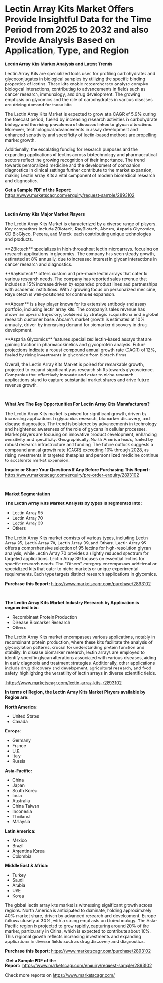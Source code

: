 <p><h1>Lectin Array Kits Market Offers Provide Insightful Data for the Time Period from 2025 to 2032 and also Provide Analysis Based on Application, Type, and Region</h1></p><p><strong>Lectin Array Kits Market Analysis and Latest Trends</strong></p>
<p><p>Lectin Array Kits are specialized tools used for profiling carbohydrates and glycoconjugates in biological samples by utilizing the specific binding properties of lectins. These kits enable researchers to analyze complex biological interactions, contributing to advancements in fields such as cancer research, immunology, and drug development. The growing emphasis on glycomics and the role of carbohydrates in various diseases are driving demand for these kits.</p><p>The Lectin Array Kits Market is expected to grow at a CAGR of 5.9% during the forecast period, fueled by increasing research activities in carbohydrate biology and the rising prevalence of diseases linked to glycan alterations. Moreover, technological advancements in assay development and enhanced sensitivity and specificity of lectin-based methods are propelling market growth. </p><p>Additionally, the escalating funding for research purposes and the expanding applications of lectins across biotechnology and pharmaceutical sectors reflect the growing recognition of their importance. The trend towards personalized medicine and the development of companion diagnostics in clinical settings further contribute to the market expansion, making Lectin Array Kits a vital component of modern biomedical research and diagnostics.</p></p>
<p><strong>Get a Sample PDF of the Report:&nbsp;</strong> <a href="https://www.marketscagr.com/enquiry/request-sample/2893102?utm_campaign=2304&utm_medium=2&utm_source=Github&utm_content=ia&utm_term=15032025&utm_id=lectin-array-kits">https://www.marketscagr.com/enquiry/request-sample/2893102</a></p>
<p>&nbsp;</p>
<p><strong>Lectin Array Kits Major Market Players</strong></p>
<p><p>The Lectin Array Kits Market is characterized by a diverse range of players. Key competitors include ZBiotech, RayBiotech, Abcam, Asparia Glycomics, CD BioGlyco, Plexera, and Merck, each contributing unique technologies and products.</p><p>**ZBiotech** specializes in high-throughput lectin microarrays, focusing on research applications in glycomics. The company has seen steady growth, estimated at 8% annually, due to increased interest in glycan interactions in cancer research and diagnostics.</p><p>**RayBiotech** offers custom and pre-made lectin arrays that cater to various research needs. The company has reported sales revenue that includes a 15% increase driven by expanded product lines and partnerships with academic institutions. With a growing focus on personalized medicine, RayBiotech is well-positioned for continued expansion.</p><p>**Abcam** is a key player known for its extensive antibody and assay portfolio, including lectin array kits. The company’s sales revenue has shown an upward trajectory, bolstered by strategic acquisitions and a global research customer base. Abcam's market growth is estimated at 10% annually, driven by increasing demand for biomarker discovery in drug development.</p><p>**Asparia Glycomics** features specialized lectin-based assays that are gaining traction in pharmacokinetics and glycoprotein analysis. Future projections indicate a robust compound annual growth rate (CAGR) of 12%, fueled by rising investments in glycomics from biotech firms.</p><p>Overall, the Lectin Array Kits Market is poised for remarkable growth, projected to expand significantly as research shifts towards glycoscience. Companies that effectively innovate and cater to niche research applications stand to capture substantial market shares and drive future revenue growth.</p></p>
<p>&nbsp;</p>
<p><strong>What Are The Key Opportunities For Lectin Array Kits Manufacturers?</strong></p>
<p><p>The Lectin Array Kits market is poised for significant growth, driven by increasing applications in glycomics research, biomarker discovery, and disease diagnostics. The trend is bolstered by advancements in technology and heightened awareness of the role of glycans in cellular processes. Market players are focusing on innovative product development, enhancing sensitivity and specificity. Geographically, North America leads, fueled by robust research infrastructure and funding. The future outlook suggests a compound annual growth rate (CAGR) exceeding 10% through 2028, as rising investments in targeted therapies and personalized medicine continue to accelerate market expansion.</p></p>
<p><strong>Inquire or Share Your Questions If Any Before Purchasing This Report:</strong> <a href="https://www.marketscagr.com/enquiry/pre-order-enquiry/2893102?utm_campaign=2304&utm_medium=2&utm_source=Github&utm_content=ia&utm_term=15032025&utm_id=lectin-array-kits">https://www.marketscagr.com/enquiry/pre-order-enquiry/2893102</a></p>
<p>&nbsp;</p>
<p><strong>Market Segmentation</strong></p>
<p><strong>The Lectin Array Kits Market Analysis by types is segmented into:</strong></p>
<p><ul><li>Lectin Array 95</li><li>Lectin Array 70</li><li>Lectin Array 39</li><li>Others</li></ul></p>
<p><p>The Lectin Array Kits market consists of various types, including Lectin Array 95, Lectin Array 70, Lectin Array 39, and Others. Lectin Array 95 offers a comprehensive selection of 95 lectins for high-resolution glycan analysis, while Lectin Array 70 provides a slightly reduced spectrum for targeted applications. Lectin Array 39 focuses on essential lectins for specific research needs. The "Others" category encompasses additional or specialized kits that cater to niche markets or unique experimental requirements. Each type targets distinct research applications in glycomics.</p></p>
<p><strong>Purchase this Report:&nbsp;</strong><a href="https://www.marketscagr.com/purchase/2893102?utm_campaign=2304&utm_medium=2&utm_source=Github&utm_content=ia&utm_term=15032025&utm_id=lectin-array-kits">https://www.marketscagr.com/purchase/2893102</a></p>
<p>&nbsp;</p>
<p><strong>The Lectin Array Kits Market Industry Research by Application is segmented into:</strong></p>
<p><ul><li>Recombinant Protein Production</li><li>Disease Biomarker Research</li><li>Others</li></ul></p>
<p><p>The Lectin Array Kits market encompasses various applications, notably in recombinant protein production, where these kits facilitate the analysis of glycosylation patterns, crucial for understanding protein function and stability. In disease biomarker research, lectin arrays are employed to identify specific glycan alterations associated with various diseases, aiding in early diagnosis and treatment strategies. Additionally, other applications include drug discovery and development, agricultural research, and food safety, highlighting the versatility of lectin arrays in diverse scientific fields.</p></p>
<p><a href="https://www.marketscagr.com/lectin-array-kits-r2893102?utm_campaign=2304&utm_medium=2&utm_source=Github&utm_content=ia&utm_term=15032025&utm_id=lectin-array-kits">&nbsp;https://www.marketscagr.com/lectin-array-kits-r2893102</a></p>
<p><strong>In terms of Region, the Lectin Array Kits Market Players available by Region are:</strong></p>
<p>
    <p> <strong> North America: </strong>
        <ul>
            <li>United States</li>
            <li>Canada</li>
        </ul>
        </p> 
    <p> <strong> Europe: </strong>
        <ul>
            <li>Germany</li>
            <li>France</li>
            <li>U.K.</li>
            <li>Italy</li>
            <li>Russia</li>
        </ul>
        </p> 
    <p> <strong> Asia-Pacific: </strong>
        <ul>
            <li>China</li>
            <li>Japan</li>
            <li>South Korea</li>
            <li>India</li>
            <li>Australia</li>
            <li>China Taiwan</li>
            <li>Indonesia</li>
            <li>Thailand</li>
            <li>Malaysia</li>
        </ul>
        </p> 
    <p> <strong> Latin America: </strong>
        <ul>
            <li>Mexico</li>
            <li>Brazil</li>
            <li>Argentina Korea</li>
            <li>Colombia</li>
        </ul>
        </p> 
    <p> <strong> Middle East & Africa: </strong>
        <ul>
            <li>Turkey</li>
            <li>Saudi</li>
            <li>Arabia</li>
            <li>UAE</li>
            <li>Korea</li>
        </ul>
    </p>
    </p>
<p><p>The global lectin array kits market is witnessing significant growth across regions. North America is anticipated to dominate, holding approximately 40% market share, driven by advanced research and development. Europe follows closely at 30%, with a strong emphasis on biotechnology. The Asia-Pacific region is projected to grow rapidly, capturing around 20% of the market, particularly in China, which is expected to contribute about 10%. This regional growth reflects increasing investments and expanding applications in diverse fields such as drug discovery and diagnostics.</p></p>
<p><strong>Purchase this Report: </strong><a href="https://www.marketscagr.com/purchase/2893102?utm_campaign=2304&utm_medium=2&utm_source=Github&utm_content=ia&utm_term=15032025&utm_id=lectin-array-kits">https://www.marketscagr.com/purchase/2893102</a></p>
<p>&nbsp;<strong>Get a Sample PDF of the Report:&nbsp;&nbsp;</strong><a href="https://www.marketscagr.com/enquiry/request-sample/2893102?utm_campaign=2304&utm_medium=2&utm_source=Github&utm_content=ia&utm_term=15032025&utm_id=lectin-array-kits">https://www.marketscagr.com/enquiry/request-sample/2893102</a></p>
<p><strong></strong></p>
<p>Check more reports on <a href="https://www.marketscagr.com/?utm_campaign=2304&utm_medium=2&utm_source=Github&utm_content=ia&utm_term=15032025&utm_id=lectin-array-kits">https://www.marketscagr.com/</a></p>